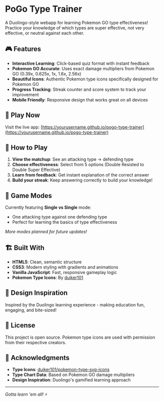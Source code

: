 # PoGo Type Trainer

A Duolingo-style webapp for learning Pokemon GO type effectiveness! Practice your knowledge of which types are super effective, not very effective, or neutral against each other.

## 🎮 Features

- **Interactive Learning**: Click-based quiz format with instant feedback
- **Pokemon GO Accurate**: Uses exact damage multipliers from Pokemon GO (0.39x, 0.625x, 1x, 1.6x, 2.56x)
- **Beautiful Icons**: Authentic Pokemon type icons specifically designed for Pokemon GO
- **Progress Tracking**: Streak counter and score system to track your improvement
- **Mobile Friendly**: Responsive design that works great on all devices

## 🚀 Play Now

Visit the live app: [https://yourusername.github.io/pogo-type-trainer](https://yourusername.github.io/pogo-type-trainer)

## 📱 How to Play

1. **View the matchup**: See an attacking type → defending type
2. **Choose effectiveness**: Select from 5 options (Double Resisted to Double Super Effective)
3. **Learn from feedback**: Get instant explanation of the correct answer
4. **Build your streak**: Keep answering correctly to build your knowledge!

## 🎯 Game Modes

Currently featuring **Single vs Single** mode:
- One attacking type against one defending type
- Perfect for learning the basics of type effectiveness

*More modes planned for future updates!*

## 🏗️ Built With

- **HTML5**: Clean, semantic structure
- **CSS3**: Modern styling with gradients and animations
- **Vanilla JavaScript**: Fast, responsive gameplay logic
- **Pokemon Type Icons**: By [duiker101](https://github.com/duiker101/pokemon-type-svg-icons)

## 🎨 Design Inspiration

Inspired by the Duolingo learning experience - making education fun, engaging, and bite-sized!

## 📄 License

This project is open source. Pokemon type icons are used with permission from their respective creators.

## 🙏 Acknowledgments

- **Type Icons**: [duiker101/pokemon-type-svg-icons](https://github.com/duiker101/pokemon-type-svg-icons)
- **Type Chart Data**: Based on Pokemon GO damage multipliers
- **Design Inspiration**: Duolingo's gamified learning approach

---

*Gotta learn 'em all!* ⚡
